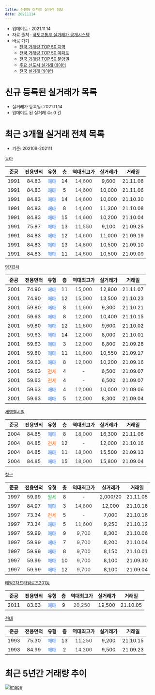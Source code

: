 ```yaml
---
title: 신봉동 아파트 실거래 정보
date: 20211114
---
```


* 업데이트 : 2021.11.14
* 자료 출처 : [국토교통부 실거래가 공개시스템](http://rt.molit.go.kr)
* 바로 가기
    * [전국 거래량 TOP 50 지역](https://apt-info.github.io/apt-trade-info/tr)
    * [전국 거래량 TOP 50 아파트](https://apt-info.github.io/apt-trade-info/ta)
    * [전국 거래량 TOP 50 분양권](https://apt-info.github.io/apt-trade-info/tb)
    * [주요 신도시 실거래 데이터](https://apt-info.github.io/apt-trade-info/newtown)
    * [전국 실거래 데이터](https://apt-info.github.io/apt-trade-info/all)



<script async src="https://pagead2.googlesyndication.com/pagead/js/adsbygoogle.js"></script>
<!-- 기본광고 -->
<ins class="adsbygoogle"
     style="display:block"
     data-ad-client="ca-pub-1142216861245946"
     data-ad-slot="4805727019"
     data-ad-format="auto"
     data-full-width-responsive="true"></ins>
<script>
     (adsbygoogle = window.adsbygoogle || []).push({});
</script>


# 신규 등록된 실거래가 목록

* 실거래가 등록일: 2021.11.14
* 업데이트 된 실거래 수: 0 건




<script async src="https://pagead2.googlesyndication.com/pagead/js/adsbygoogle.js"></script>
<!-- 기본광고 -->
<ins class="adsbygoogle"
     style="display:block"
     data-ad-client="ca-pub-1142216861245946"
     data-ad-slot="4805727019"
     data-ad-format="auto"
     data-full-width-responsive="true"></ins>
<script>
     (adsbygoogle = window.adsbygoogle || []).push({});
</script>


# 최근 3개월 실거래 전체 목록
* 기준: 202109-202111


[동아](https://search.naver.com/search.naver?query=%EB%8F%99%EC%95%84)

|준공|전용면적|유형|층|역대최고가|실거래가|거래일|
|:---:|:---:|:---:|:---:|:---:|:---:|:---:|
|1991|84.83|<span style="color:#4285F3">매매</span>|14|<span style="color:#444444">14,600</span>|9,600|21.11.08|
|1991|84.83|<span style="color:#4285F3">매매</span>|5|<span style="color:#444444">14,600</span>|10,000|21.11.06|
|1991|84.83|<span style="color:#4285F3">매매</span>|14|<span style="color:#444444">14,600</span>|10,000|21.10.30|
|1991|84.83|<span style="color:#4285F3">매매</span>|8|<span style="color:#444444">14,600</span>|11,300|21.10.08|
|1991|84.83|<span style="color:#4285F3">매매</span>|15|<span style="color:#444444">14,600</span>|10,200|21.10.04|
|1991|75.87|<span style="color:#4285F3">매매</span>|13|<span style="color:#444444">11,550</span>|9,100|21.09.25|
|1991|84.83|<span style="color:#4285F3">매매</span>|12|<span style="color:#444444">14,600</span>|11,000|21.09.19|
|1991|84.83|<span style="color:#4285F3">매매</span>|13|<span style="color:#444444">14,600</span>|10,500|21.09.10|
|1991|84.83|<span style="color:#4285F3">매매</span>|11|<span style="color:#444444">14,600</span>|10,500|21.09.09|

[명지3차](https://search.naver.com/search.naver?query=%EB%AA%85%EC%A7%803%EC%B0%A8)

|준공|전용면적|유형|층|역대최고가|실거래가|거래일|
|:---:|:---:|:---:|:---:|:---:|:---:|:---:|
|2001|74.90|<span style="color:#4285F3">매매</span>|11|<span style="color:#444444">15,000</span>|12,800|21.11.07|
|2001|74.90|<span style="color:#4285F3">매매</span>|12|<span style="color:#444444">15,000</span>|13,500|21.10.23|
|2001|59.80|<span style="color:#4285F3">매매</span>|8|<span style="color:#444444">11,600</span>|9,300|21.10.21|
|2001|59.63|<span style="color:#4285F3">매매</span>|8|<span style="color:#444444">12,000</span>|10,400|21.10.15|
|2001|59.80|<span style="color:#4285F3">매매</span>|12|<span style="color:#444444">11,600</span>|9,600|21.10.02|
|2001|59.63|<span style="color:#4285F3">매매</span>|14|<span style="color:#444444">12,000</span>|8,000|21.10.01|
|2001|59.63|<span style="color:#4285F3">매매</span>|3|<span style="color:#444444">12,000</span>|8,800|21.09.28|
|2001|59.80|<span style="color:#4285F3">매매</span>|11|<span style="color:#444444">11,600</span>|10,550|21.09.17|
|2001|59.63|<span style="color:#4285F3">매매</span>|8|<span style="color:#444444">12,000</span>|10,200|21.09.16|
|2001|59.63|<span style="color:#FF5A00">전세</span>|4|<span style="color:#444444">-</span>|6,500|21.09.07|
|2001|59.63|<span style="color:#FF5A00">전세</span>|4|<span style="color:#444444">-</span>|6,500|21.09.07|
|2001|59.63|<span style="color:#4285F3">매매</span>|4|<span style="color:#444444">12,000</span>|10,000|21.09.06|
|2001|59.63|<span style="color:#4285F3">매매</span>|5|<span style="color:#444444">12,000</span>|8,300|21.09.04|

[세영첼시빌](https://search.naver.com/search.naver?query=%EC%84%B8%EC%98%81%EC%B2%BC%EC%8B%9C%EB%B9%8C)

|준공|전용면적|유형|층|역대최고가|실거래가|거래일|
|:---:|:---:|:---:|:---:|:---:|:---:|:---:|
|2004|84.85|<span style="color:#4285F3">매매</span>|8|<span style="color:#444444">18,000</span>|16,300|21.11.06|
|2004|84.85|<span style="color:#FF5A00">전세</span>|12|<span style="color:#444444">-</span>|12,000|21.10.16|
|2004|84.85|<span style="color:#4285F3">매매</span>|11|<span style="color:#444444">18,000</span>|15,500|21.09.13|
|2004|84.85|<span style="color:#4285F3">매매</span>|15|<span style="color:#444444">18,000</span>|15,800|21.09.04|

[청구](https://search.naver.com/search.naver?query=%EC%B2%AD%EA%B5%AC)

|준공|전용면적|유형|층|역대최고가|실거래가|거래일|
|:---:|:---:|:---:|:---:|:---:|:---:|:---:|
|1997|59.99|<span style="color:#34A853">월세</span>|8|<span style="color:#444444">-</span>|2,000/20|21.11.05|
|1997|84.97|<span style="color:#4285F3">매매</span>|3|<span style="color:#444444">14,800</span>|12,000|21.10.16|
|1997|73.34|<span style="color:#FF5A00">전세</span>|5|<span style="color:#444444">-</span>|7,000|21.10.16|
|1997|73.34|<span style="color:#4285F3">매매</span>|5|<span style="color:#444444">11,600</span>|9,250|21.10.12|
|1997|59.99|<span style="color:#4285F3">매매</span>|9|<span style="color:#444444">9,700</span>|8,300|21.10.06|
|1997|59.99|<span style="color:#4285F3">매매</span>|7|<span style="color:#444444">9,700</span>|8,200|21.10.04|
|1997|59.99|<span style="color:#4285F3">매매</span>|8|<span style="color:#444444">9,700</span>|8,150|21.10.01|
|1997|59.99|<span style="color:#4285F3">매매</span>|10|<span style="color:#444444">9,700</span>|8,100|21.09.30|
|1997|59.99|<span style="color:#4285F3">매매</span>|12|<span style="color:#444444">9,700</span>|8,100|21.09.04|

[태암2차프라임로즈201동](https://search.naver.com/search.naver?query=%ED%83%9C%EC%95%942%EC%B0%A8%ED%94%84%EB%9D%BC%EC%9E%84%EB%A1%9C%EC%A6%88201%EB%8F%99)

|준공|전용면적|유형|층|역대최고가|실거래가|거래일|
|:---:|:---:|:---:|:---:|:---:|:---:|:---:|
|2011|83.63|<span style="color:#4285F3">매매</span>|9|<span style="color:#444444">20,250</span>|19,500|21.10.05|

[현대](https://search.naver.com/search.naver?query=%ED%98%84%EB%8C%80)

|준공|전용면적|유형|층|역대최고가|실거래가|거래일|
|:---:|:---:|:---:|:---:|:---:|:---:|:---:|
|1993|75.30|<span style="color:#4285F3">매매</span>|13|<span style="color:#444444">11,250</span>|9,200|21.10.15|
|1993|84.99|<span style="color:#4285F3">매매</span>|2|<span style="color:#444444">14,200</span>|9,500|21.09.23|



<script async src="https://pagead2.googlesyndication.com/pagead/js/adsbygoogle.js"></script>
<!-- 기본광고 -->
<ins class="adsbygoogle"
     style="display:block"
     data-ad-client="ca-pub-1142216861245946"
     data-ad-slot="4805727019"
     data-ad-format="auto"
     data-full-width-responsive="true"></ins>
<script>
     (adsbygoogle = window.adsbygoogle || []).push({});
</script>


# 최근 5년간 거래량 추이


<div style="width:100%;">
    <canvas id="deal_progress" height="200"></canvas>
</div>

<script>
new Chart(document.getElementById("deal_progress"), {
    type: 'line',
    data: {
        labels: ['16.01','16.02','16.03','16.04','16.05','16.06','16.07','16.08','16.09','16.10','16.11','16.12','17.01','17.02','17.03','17.04','17.05','17.06','17.07','17.08','17.09','17.10','17.11','17.12','18.01','18.02','18.03','18.04','18.05','18.06','18.07','18.08','18.09','18.10','18.11','18.12','19.01','19.02','19.03','19.04','19.05','19.06','19.07','19.08','19.09','19.10','19.11','19.12','20.01','20.02','20.03','20.04','20.05','20.06','20.07','20.08','20.09','20.10','20.11','20.12','21.01','21.02','21.03','21.04','21.05','21.06','21.07','21.08','21.09','21.10','21.11'],
        datasets: [{
            label: '매매/분양권',
            data: [9,13,13,15,15,5,7,14,3,14,12,8,7,11,9,7,21,14,10,15,10,6,8,15,14,8,12,11,14,6,8,8,9,14,9,13,10,14,9,6,9,10,11,7,6,16,4,7,11,17,11,15,8,14,13,12,9,10,14,19,18,12,14,13,10,8,15,17,14,15,4],
            borderColor: "rgba(66, 133, 243, 1)",
            backgroundColor: "rgba(66, 133, 243, 0.05)",
            borderWidth: 1,
            pointRadius: 0,
            fill: false,
            lineTension: 0
        },{
            label: '전/월세',
            data: [4,1,2,1,1,2,0,0,1,3,1,0,1,3,0,1,2,3,0,0,2,0,2,2,2,1,4,0,0,2,2,2,2,0,3,1,3,3,0,1,0,2,0,2,1,3,1,1,3,1,1,0,1,5,2,0,0,1,1,0,3,1,1,1,2,2,0,0,2,2,1],
            borderColor: "rgba(255, 90, 0, 1)",
            backgroundColor: "rgba(255, 90, 0, 0.05)",
            borderWidth: 1,
            pointRadius: 0,
            fill: false,
            lineTension: 0
        },{
            label: '합계',
            data: [13,14,15,16,16,7,7,14,4,17,13,8,8,14,9,8,23,17,10,15,12,6,10,17,16,9,16,11,14,8,10,10,11,14,12,14,13,17,9,7,9,12,11,9,7,19,5,8,14,18,12,15,9,19,15,12,9,11,15,19,21,13,15,14,12,10,15,17,16,17,5],
            borderColor: "rgba(0, 0, 0, 1)",
            backgroundColor: "rgba(0, 0, 0, 0.03)",
            borderWidth: 0.1,
            pointRadius: 0,
            fill: true,
            lineTension: 0
        }
        ]
    },
    options: {
        responsive: true,
        title: {
            display: false
        },
        tooltips: {
            mode: 'index',
            intersect: false
        },
        hover: {
            mode: 'nearest',
            intersect: true
        },
        scales: {
            xAxes: [{
                display: true,
                scaleLabel: {
                    display: true,
                    labelString: '년/월'
                }
            }],
            yAxes: [{
                display: true,
                ticks: {
                    suggestedMin: 0,
                },
                scaleLabel: {
                    display: true,
                    labelString: '실거래 수'
                }
            }]
        }
    }
});

</script>


[![image](https://apt-info.github.io/images/2020-01-03-apt-trade-info/1024x500.png)](https://play.google.com/store/apps/details?id=com.aptinfo.apttradeinfo)

